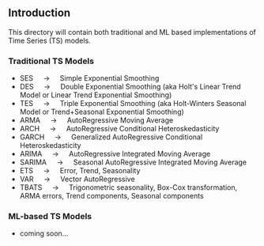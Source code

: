 ## Introduction

This directory will contain both traditional and ML based implementations of Time Series (TS) models.

### Traditional TS Models

- SES $\quad \rightarrow \quad$ Simple Exponential Smoothing
- DES $\quad \rightarrow \quad$ Double Exponential Smoothing (aka Holt's Linear Trend Model or Linear Trend Exponential Smoothing)
- TES $\quad \rightarrow \quad$ Triple Exponential Smoothing (aka Holt-Winters Seasonal Model or Trend+Seasonal Exponential Smoothing)
- ARMA $\quad \rightarrow \quad$ AutoRegressive Moving Average
- ARCH $\quad \rightarrow \quad$ AutoRegressive Conditional Heteroskedasticity
- GARCH $\quad \rightarrow \quad$ Generalized AutoRegressive Conditional Heteroskedasticity
- ARIMA $\quad \rightarrow \quad$ AutoRegressive Integrated Moving Average
- SARIMA $\quad \rightarrow \quad$ Seasonal AutoRegressive Integrated Moving Average
- ETS $\quad \rightarrow \quad$ Error, Trend, Seasonality
- VAR $\quad \rightarrow \quad$ Vector AutoRegressive
- TBATS $\quad \rightarrow \quad$ Trigonometric seasonality, Box-Cox transformation, ARMA errors, Trend components, Seasonal components

### ML-based TS Models

- coming soon...